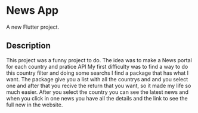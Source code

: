 # News App

A new Flutter project.

## Description

This project was a funny project to do. The idea was to make a News portal for each country and pratice API My first difficulty was to find a way to do this country filter and doing some searchs I find a package that has what I want. The package give you a list with all the countrys and and you select one and after that you recive the return that you want, so it made my life so much easier. After you select the country you can see the latest news and when you click in one news you have all the details and the link to see the full new in the website.
